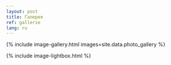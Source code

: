 ```yaml
---
layout: post
title: Галерея
ref: gallerie
lang: ru
---
```


{% include image-gallery.html images=site.data.photo_gallery %}

{% include image-lightbox.html %}
